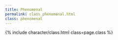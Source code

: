 ```yaml
---
title: Phenomenal
permalink: class_phenomenal.html
class: phenomenal
---
```


{% include character/class.html class=page.class %}
